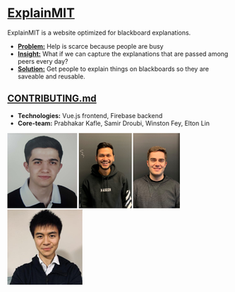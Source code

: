 # [ExplainMIT](https://medium.com/@eltonlin1998/feynman-overview-338034dcb426) 
ExplainMIT is a website optimized for blackboard explanations. 

* **[Problem:](https://medium.com/@eltonlin1998/look-and-youll-see-71cb92125baa)** 
Help is scarce because people are busy
* **[Insight:](https://medium.com/@eltonlin1998/how-explainmit-optimizes-efficiency-for-content-creation-b0162895ff81)** 
What if we can capture the explanations that are passed among peers every day?
* **[Solution:](https://www.youtube.com/watch?v=POis_ihKexo)**
Get people to explain things on blackboards so they are saveable and reusable.  

## [CONTRIBUTING.md](documentation/CONTRIBUTING.md)
- **Technologies:** Vue.js frontend, Firebase backend
- **Core-team:** Prabhakar Kafle, Samir Droubi, Winston Fey, Elton Lin
<p float="left">
  <img src="documentation/Samir.png" alt="member photo" height="170"/>
  <img src="documentation/Prabhakar.jpg" alt="member photo" height="170"/>
  <img src="documentation/Winston.jpg" alt="member photo" height="170"/>
  <img src="documentation/Elton.png" alt="member photo" height="170"/>
</p>
 
                                                                    

                                                                    
                                                             
